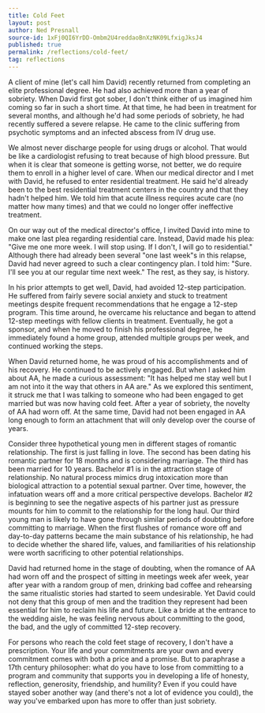 ```yaml
---
title: Cold Feet
layout: post
author: Ned Presnall
source-id: 1xFj0QI6YrDD-Ombm2U4reddaoBnXzNK09LfxigJksJ4
published: true
permalink: /reflections/cold-feet/
tag: reflections
---
```

A client of mine (let's call him David) recently returned from completing an elite professional degree. He had also achieved more than a year of sobriety. When David first got sober, I don't think either of us imagined him coming so far in such a short time. At that time, he had been in treatment for several months, and although he'd had some periods of sobriety, he had recently suffered a severe relapse. He came to the clinic suffering from psychotic symptoms and an infected abscess from IV drug use. 

We almost never discharge people for using drugs or alcohol. That would be like a cardiologist refusing to treat because of high blood pressure. But when it is clear that someone is getting worse, not better, we do require them to enroll in a higher level of care. When our medical director and I met with David, he refused to enter residential treatment. He said he'd already been to the best residential treatment centers in the country and that they hadn't helped him. We told him that acute illness requires acute care (no matter how many times) and that we could no longer offer ineffective treatment.

On our way out of the medical director's office, I invited David into mine to make one last plea regarding residential care. Instead, David made his plea: "Give me one more week. I will stop using. If I don't, I will go to residential." Although there had already been several "one last week"s in this relapse, David had never agreed to such a clear contingency plan. I told him: "Sure. I'll see you at our regular time next week." The rest, as they say, is history. 

In his prior attempts to get well, David, had avoided 12-step participation. He suffered from fairly severe social anxiety and stuck to treatment meetings despite frequent recommendations that he engage a 12-step program. This time around, he overcame his reluctance and began to attend 12-step meetings with fellow clients in treatment. Eventually, he got a sponsor, and when he moved to finish his professional degree, he immediately found a home group, attended multiple groups per week, and continued working the steps.

When David returned home, he was proud of his accomplishments and of his recovery. He continued to be actively engaged. But when I asked him about AA, he made a curious assessment: "It has helped me stay well but I am not into it the way that others in AA are." As we explored this sentiment, it struck me that I was talking to someone who had been engaged to get married but was now having cold feet. After a year of sobriety, the novelty of AA had worn off. At the same time, David had not been engaged in AA long enough to form an attachment that will only develop over the course of years. 

Consider three hypothetical young men in different stages of romantic relationship. The first is just falling in love. The second has been dating his romantic partner for 18 months and is considering marriage. The third has been married for 10 years. Bachelor #1 is in the attraction stage of relationship. No natural process mimics drug intoxication more than biological attraction to a potential sexual partner. Over time, however, the infatuation wears off and a more critical perspective develops. Bachelor #2 is beginning to see the negative aspects of his partner just as pressure mounts for him to commit to the relationship for the long haul. Our third young man is likely to have gone through similar periods of doubting before committing to marriage. When the first flushes of romance wore off and day-to-day patterns became the main substance of his relationship, he had to decide whether the shared life, values, and familiarities of his relationship were worth sacrificing to other potential relationships.

David had returned home in the stage of doubting, when the romance of AA had worn off and the prospect of sitting in meetings week afer week, year after year with a random group of men, drinking bad coffee and rehearsing the same ritualistic stories had started to seem undesirable. Yet David could not deny that this group of men and the tradition they represent had been essential for him to reclaim his life and future. Like a bride at the entrance to the wedding aisle, he was feeling nervous about committing to the good, the bad, and the ugly of committed 12-step recovery.

For persons who reach the cold feet stage of recovery, I don't have a prescription. Your life and your commitments are your own and every commitment comes with both a price and a promise. But to paraphrase a 17th century philosopher: what do you have to lose from committing to a program and community that supports you in developing a life of honesty, reflection, generosity, friendship, and humility? Even if you could have stayed sober another way (and there's not a lot of evidence you could), the way you've embarked upon has more to offer than just sobriety.
